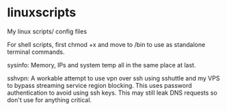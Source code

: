 # linuxscripts
 My linux scripts/ config files

For shell scripts, first chmod +x and move to /bin to use as standalone terminal commands.

sysinfo: Memory, IPs and system temp all in the same place at last.

sshvpn: A workable attempt to use vpn over ssh using sshuttle and my VPS to bypass streaming service region blocking. This uses password authentication to avoid using ssh keys. This may still leak DNS requests so don't use for anything critical.